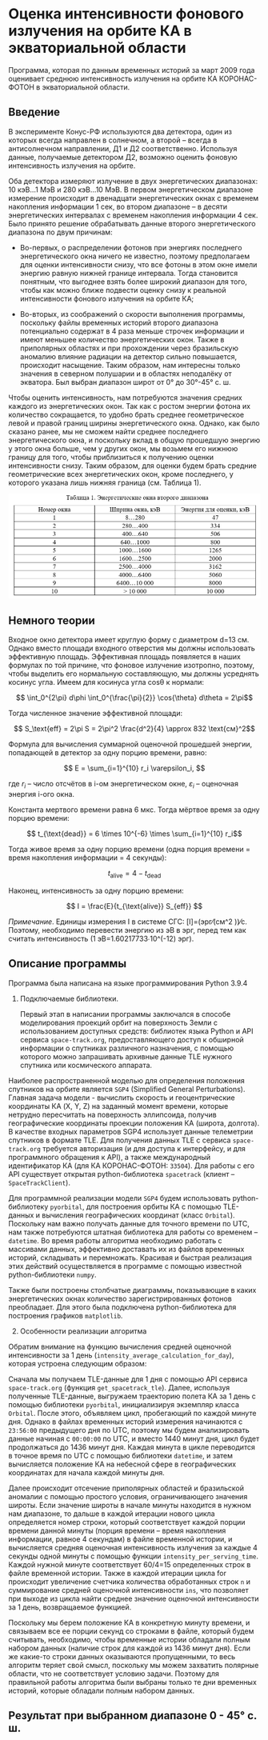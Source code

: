 # Оценка интенсивности фонового излучения на орбите КА в экваториальной области

Программа, которая по данным временных историй за март 2009 года оценивает среднюю интенсивность излучения на орбите КА КОРОНАС-ФОТОН в экваториальной области.

## Введение

В эксперименте Конус-РФ используются два детектора, один из которых всегда направлен в солнечном, а второй – всегда в антисолнечном направлении, Д1 и Д2 соответственно. Используя данные, получаемые детектором Д2, возможно оценить фоновую интенсивность излучения на орбите.

Оба детектора измеряют излучение в двух энергетических диапазонах: 10 кэВ...1 МэВ и 280 кэВ...10 МэВ. В первом энергетическом диапазоне измерение происходит в двенадцати энергетических окнах с временем накопления информации 1 сек, во втором диапазоне – в десяти энергетических интервалах с временем накопления информации 4 сек. Было принято решение обрабатывать данные второго энергетического диапазона по двум причинам:

- Во-первых, о распределении фотонов при энергиях последнего энергетического окна ничего не известно, поэтому предполагаем для оценки интенсивности снизу, что все фотоны в этом окне имели энергию равную нижней границе интервала. Тогда становится понятным, что выгоднее взять более широкий диапазон для того, чтобы как можно ближе подвести оценку снизу к реальной интенсивности фонового излучения на орбите КА;
  
- Во-вторых, из соображений о скорости выполнения программы, поскольку файлы временных историй второго диапазона потенциально содержат в 4 раза меньше строчек информации и имеют меньшее количество энергетических окон.
Также в приполярных областях и при прохождении через бразильскую аномалию влияние радиации на детектор сильно повышается, происходит насыщение. Таким образом, нам интересны только значения в северном полушарии и в областях неподалёку от экватора. Был выбран диапазон широт от 0° до 30°-45° с. ш.

Чтобы оценить интенсивность, нам потребуются значения средних каждого из энергетических окон. Так как с ростом энергии фотона их количество сокращается, то удобно брать среднее геометрическое левой и правой границ ширины энергетического окна. Однако, как было сказано ранее, мы не сможем найти среднее последнего энергетического окна, и поскольку вклад в общую прошедшую энергию у этого окна больше, чем у других окон, мы возьмем его нижнюю границу для того, чтобы приблизиться к получению оценки интенсивности снизу. Таким образом, для оценки будем брать средние геометрические всех энергетических окон, кроме последнего, у которого указана лишь нижняя граница (см. Таблица 1).

![title](Images/table.png)

## Немного теории

Входное окно детектора имеет круглую форму с диаметром d=13 см. Однако вместо площади входного отверстия мы должны использовать эффективную площадь. Эффективная площадь появляется в наших формулах по той причине, что фоновое излучение изотропно, поэтому, чтобы выделить его нормальную составляющую, мы должны усреднять косинус угла. 
Имеем для косинуса угла cos⁡θ к нормали:

$$ \int_0^{2\pi} d\phi \int_0^{\frac{\pi}{2}} \cos{\theta} d\theta = 2\pi$$

Тогда численное значение эффективной площади:

$$ S_\text{eff} = 2\pi S = 2\pi^2 \frac{d^2}{4} \approx 832 \text{см}^2$$

Формула для вычисления суммарной оценочной прошедшей энергии, попадающей в детектор за одну порцию времени, равно:

$$ E = \sum_{i=1}^{10} r_i \varepsilon_i, $$

где $r_i$ – число отсчётов в i-ом энергетическом окне, $\varepsilon_i$ – оценочная энергия i-ого окна.

Константа мертвого времени равна 6 мкс. Тогда мёртвое время за одну порцию времени:

$$ t_{\text{dead}} = 6 \times 10^{-6} \times \sum_{i=1}^{10} r_i$$

Тогда живое время за одну порцию времени (одна порция времени = время накопления информации = 4 секунды): 

$$ t_{\text{alive}} = 4 - t_{\text{dead}}$$

Наконец, интенсивность за одну порцию времени:

$$ I = \frac{E}{t_{\text{alive}} S_{eff}} $$

_Примечание_. Единицы измерения I в системе СГС: [I]=(эрг⁄(см^2 ))⁄с. Поэтому, необходимо перевести энергию из эВ в эрг, перед тем как считать интенсивность (1 эВ=1.60217733∙10^(-12)  эрг).

## Описание программы

Программа была написана на языке программирования Python 3.9.4

1. Подключаемые библиотеки.

   Первый этап в написании программы заключался в способе моделирования проекций орбит на поверхность Земли с использованием доступных средств: библиотек языка Python и API сервиса `space-track.org`, предоставляющего доступ к обширной информации о спутниках различного назначения, с помощью которого можно запрашивать архивные данные TLE нужного спутника или космического аппарата. 

  Наиболее распространенной моделью для определения положения спутников на орбите является `SGP4` (Simplified General Perturbations). Главная задача модели - вычислить скорость и геоцентрические координаты КА (X, Y, Z) на заданный момент времени, которые нетрудно пересчитать на поверхность эллипсоида, получив географические координаты проекции положения КА (широта, долгота). В качестве входных параметров SGP4 использует данные телеметрии спутников в формате TLE.
Для получения данных TLE с сервиса `space-track.org` требуется авторизация (и для доступа к интерфейсу, и для программного обращения к API), а также международный идентификатор КА (для КА КОРОНАС-ФОТОН: `33504`). Для работы с его API существует открытая python-библиотека `spacetrack` (клиент – `SpaceTrackClient`).

  Для программной реализации модели `SGP4` будем использовать python-библиотеку `pyorbital`, для построения орбиты КА с помощью TLE-данных и вычисления географических координат (класс `Orbital`).
Поскольку нам важно получать данные для точного времени по UTC, нам также потребуются штатная библиотека для работы со временем – `datetime`.
Во время работы алгоритма необходимо работать с массивами данных, эффективно доставать их из файлов временных историй, складывать и перемножать. Красивая и быстрая реализация этих действий осуществляется в программе с помощью известной python-библиотеки `numpy`.

  Также были построены столбчатые диаграммы, показывающие в каких энергетических окнах количество зарегистрированных фотонов преобладает. Для этого была подключена python-библиотека для построения графиков `matplotlib`.

2. Особенности реализации алгоритма

Обратим внимание на функцию вычисления средней оценочной интенсивности за 1 день (`intensity_average_calculation_for_day`), которая устроена следующим образом:

Сначала мы получаем TLE-данные для 1 дня с помощью API сервиса `space-track.org` (функция `get_spacetrack_tle`). Далее, используя полученные TLE-данные, выгружаем траекторию полета КА за 1 день с помощью библиотеки `pyorbital`, инициализируя экземпляр класса `Orbital`. После этого, объявляем цикл, пробегающий по каждой минуте дня. Однако в файлах временных историй измерения начинаются с `23:56:00` предыдущего дня по UTC, поэтому мы будем анализировать данные начиная с `00:00:00` по UTC, и вместо 1440 минут дня, цикл будет продолжаться до 1436 минут дня. Каждая минута в цикле переводится в точное время по UTC с помощью библиотеки `datetime`, и затем вычисляется положение КА на небесной сфере в географических координатах для начала каждой минуты дня.

Далее происходит отсечение приполярных областей и бразильской аномалии с помощью простого условия, ограничивающего значения широты. Если значение широты в начале минуты находится в нужном нам диапазоне, то дальше в каждой итерации нового цикла определяется номер строки, который соответствует каждой порции времени данной минуты (порция времени – время накопления информации, равное 4 секундам) в файле временной истории, и вычисляется средняя оценочная интенсивность излучения за каждые 4 секунды одной минуты с помощью функции `intensity_per_serving_time`. Каждой нужной минуте соответствует 60/4=15 определенных строк в файле временной истории. Также в каждой итерации цикла for происходит увеличение счетчика количества обработанных строк `n` и суммирование средней оценочной интенсивности `ins`, что позволяет при выходе из цикла найти среднее значение оценочной интенсивности за 1 день, возвращаемое функцией.

Поскольку мы берем положение КА в конкретную минуту времени, и связываем все ее порции секунд со строками в файле, который будем считывать, необходимо, чтобы временные истории обладали полным набором данных (наличие строк для каждой из 1436 минут дня). Если же какие-то строки данных оказываются пропущенными, то весь алгоритм теряет свой смысл, поскольку мы можем захватить полярные области, что не соответствует условию задачи. Поэтому для правильной работы алгоритма были выбраны только те дни временных историй, которые обладали полным набором данных.

## Результат при выбранном диапазоне 0 - 45° с. ш.





